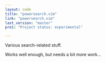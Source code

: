 ```yaml
---
layout: code
title: "powersearch.vim"
link: "powersearch.vim"
last_version: "master"
pre1: "Project status: experimental"

---
```


Various search-related stuff.

Works well enough, but needs a bit more work...

